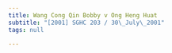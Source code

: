 ```yaml
---
title: Wang Cong Qin Bobby v Ong Heng Huat
subtitle: "[2001] SGHC 203 / 30\_July\_2001"
tags: null

---
```



